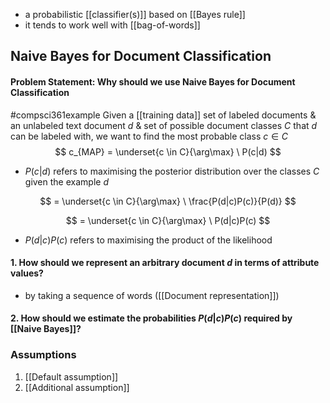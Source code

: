 - a probabilistic [[classifier(s)]] based on [[Bayes rule]]
- it tends to work well with [[bag-of-words]]
## Naive Bayes for Document Classification
#### Problem Statement: Why should we use Naive Bayes for Document Classification
#compsci361example Given a [[training data]] set of labeled documents & an unlabeled text document $d$ & set of possible document classes $C$ that $d$ can be labeled with, we want to find the most probable class $c\in C$
$$
c_{MAP} = \underset{c \in C}{\arg\max} \ P(c|d)
$$
- $P(c|d)$ refers to maximising the posterior distribution over the classes $C$ given the example $d$

$$
= \underset{c \in C}{\arg\max} \ \frac{P(d|c)P(c)}{P(d)}
$$

$$
= \underset{c \in C}{\arg\max} \ P(d|c)P(c)
$$
- $P(d|c)P(c)$ refers to maximising the product of the likelihood
#### 1. How should we represent an arbitrary document $d$ in terms of attribute values?
- by taking a sequence of words ([[Document representation]])
#### 2. How should we estimate the probabilities $P(d|c)P(c)$ required by [[Naive Bayes]]?
### Assumptions
1. [[Default assumption]]
2. [[Additional assumption]]
